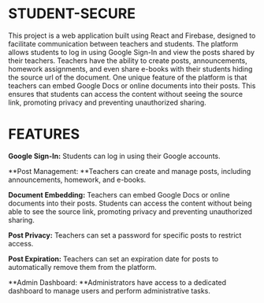 # STUDENT-SECURE

This project is a web application built using React and Firebase, designed to facilitate communication between teachers and students. The platform allows students to log in using Google Sign-In and view the posts shared by their teachers. Teachers have the ability to create posts, announcements, homework assignments, and even share e-books with their students hiding the source url of the document. One unique feature of the platform is that teachers can embed Google Docs or online documents into their posts. This ensures that students can access the content without seeing the source link, promoting privacy and preventing unauthorized sharing.

# FEATURES
**Google Sign-In:** Students can log in using their Google accounts.

**Post Management: **Teachers can create and manage posts, including announcements, homework, and e-books.

**Document Embedding:** Teachers can embed Google Docs or online documents into their posts. Students can access the content without being able to see the source link, promoting privacy and preventing unauthorized sharing.

**Post Privacy:** Teachers can set a password for specific posts to restrict access.

**Post Expiration:** Teachers can set an expiration date for posts to automatically remove them from the platform.

**Admin Dashboard: **Administrators have access to a dedicated dashboard to manage users and perform administrative tasks.
